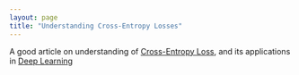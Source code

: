 ```yaml
---
layout: page
title: "Understanding Cross-Entropy Losses"
---
```


A good article on understanding of [Cross-Entropy Loss](https://blog.csdn.net/red_stone1/article/details/80735068), and its applications in [Deep Learning](https://blog.csdn.net/chaipp0607/article/details/73392175)
